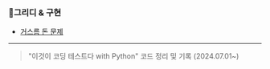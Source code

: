 ### 🚩그리디 & 구현
- [거스름 돈 문제](https://github.com/HOONSSAC/Coding-test-with-python/blob/main/Greedy/Change.py)


---
>"이것이 코딩 테스트다 with Python" 코드 정리 및 기록
>(2024.07.01~)
